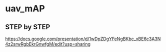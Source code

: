 # uav_mAP


## STEP by STEP
https://docs.google.com/presentation/d/1wDpZDgYFeNgBKbc_xBE6c3A3N4z2srwRgbEkrGnwfgM/edit?usp=sharing

